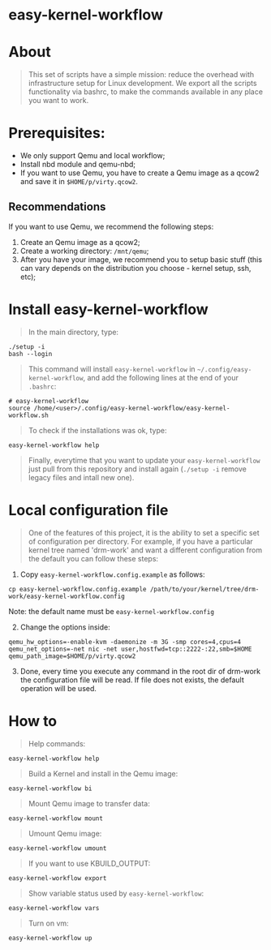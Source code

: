 # easy-kernel-workflow

# About

> This set of scripts have a simple mission: reduce the overhead with
infrastructure setup for Linux development. We export all the scripts
functionality via bashrc, to make the commands available in any place you want
to work.

# Prerequisites:

* We only support Qemu and local workflow;
* Install nbd module and qemu-nbd;
* If you want to use Qemu, you have to create a Qemu image as a qcow2 and save
  it in `$HOME/p/virty.qcow2`.

## Recommendations

If you want to use Qemu, we recommend the following steps:

1) Create an Qemu image as a qcow2;
2) Create a working directory: `/mnt/qemu`;
3) After you have your image, we recommend you to setup basic stuff (this
   can vary depends on the distribution you choose - kernel setup, ssh, etc);

# Install easy-kernel-workflow

> In the main directory, type:

```
./setup -i
bash --login
```

> This command will install `easy-kernel-workflow` in
`~/.config/easy-kernel-workflow`, and add the following lines at the end of
your `.bashrc`:

```
# easy-kernel-workflow
source /home/<user>/.config/easy-kernel-workflow/easy-kernel-workflow.sh
```

> To check if the installations was ok, type:

```
easy-kernel-workflow help
```

> Finally, everytime that you want to update your `easy-kernel-workflow` just
pull from this repository and install again (`./setup -i` remove legacy files
and intall new one).

# Local configuration file

> One of the features of this project, it is the ability to set a specific set
of configuration per directory. For example, if you have a particular kernel
tree named 'drm-work' and want a different configuration from the default you
can follow these steps:

1) Copy `easy-kernel-workflow.config.example` as follows:

```
cp easy-kernel-workflow.config.example /path/to/your/kernel/tree/drm-work/easy-kernel-workflow.config
```
Note: the default name must be `easy-kernel-workflow.config`

2) Change the options inside:

```
qemu_hw_options=-enable-kvm -daemonize -m 3G -smp cores=4,cpus=4
qemu_net_options=-net nic -net user,hostfwd=tcp::2222-:22,smb=$HOME
qemu_path_image=$HOME/p/virty.qcow2
```

3) Done, every time you execute any command in the root dir of drm-work the
configuration file will be read. If file does not exists, the default operation
will be used.

# How to

> Help commands:

```
easy-kernel-workflow help
```

> Build a Kernel and install in the Qemu image:

```
easy-kernel-workflow bi
```

> Mount Qemu image to transfer data:

```
easy-kernel-workflow mount
```

> Umount Qemu image:

```
easy-kernel-workflow umount
```

> If you want to use KBUILD_OUTPUT:

```
easy-kernel-workflow export
```

> Show variable status used by `easy-kernel-workflow`:

```
easy-kernel-workflow vars
```

> Turn on vm:

```
easy-kernel-workflow up
```
